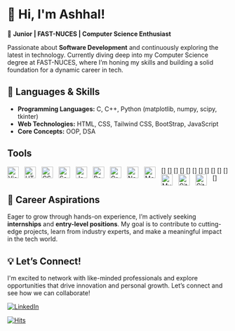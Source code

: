 # 👋 Hi, I'm Ashhal!

🚀 **Junior | FAST-NUCES | Computer Science Enthusiast**

Passionate about **Software Development** and continuously exploring the latest in technology. Currently diving deep into my Computer Science degree at FAST-NUCES, where I’m honing my skills and building a solid foundation for a dynamic career in tech.

## 🔧 **Languages & Skills**
- **Programming Languages:** C, C++, Python (matplotlib, numpy, scipy, tkinter)
- **Web Technologies:** HTML, CSS, Tailwind CSS, BootStrap, JavaScript
- **Core Concepts:** OOP, DSA
## **Tools**

[<img align="left" alt="Visual Studio Code" width="26px" src="https://cdn.jsdelivr.net/gh/devicons/devicon/icons/vscode/vscode-original.svg" style="padding-right:10px;" />]
[<img align="left" alt="HTML5" width="26px" src="https://cdn.jsdelivr.net/gh/devicons/devicon/icons/html5/html5-original.svg" style="padding-right:10px;" />]
[<img align="left" alt="CSS3" width="26px" src="https://cdn.jsdelivr.net/gh/devicons/devicon/icons/css3/css3-original.svg" style="padding-right:10px;" />]
[<img align="left" alt="Sass" width="26px" src="https://cdn.jsdelivr.net/gh/devicons/devicon/icons/sass/sass-original.svg" style="padding-right:10px;" />]
[<img align="left" alt="JavaScript" width="26px" src="https://cdn.jsdelivr.net/gh/devicons/devicon/icons/javascript/javascript-original.svg" style="padding-right:10px;" />]
[<img align="left" alt="React" width="26px" src="https://cdn.jsdelivr.net/gh/devicons/devicon/icons/react/react-original.svg" style="padding-right:10px;" />]
[<img align="left" alt="GraphQL" width="26px" src="https://cdn.jsdelivr.net/gh/devicons/devicon/icons/graphql/graphql-plain.svg" style="padding-right:10px;" />]
[<img align="left" alt="Node.js" width="26px" src="https://cdn.jsdelivr.net/gh/devicons/devicon/icons/nodejs/nodejs-original.svg" style="padding-right:10px;" />]
[<img align="left" alt="MongoDB" width="26px" src="https://cdn.jsdelivr.net/gh/devicons/devicon/icons/mongodb/mongodb-original.svg" style="padding-right:10px;" />]
[<img align="left" alt="MySQL" width="26px" src="https://cdn.jsdelivr.net/gh/devicons/devicon/icons/mysql/mysql-original.svg" style="padding-right:10px;" />]
[<img align="left" alt="Git" width="26px" src="https://cdn.jsdelivr.net/gh/devicons/devicon/icons/git/git-original.svg" style="padding-right:10px;" />]
[<img align="left" alt="GitHub" width="26px" src="https://user-images.githubusercontent.com/3369400/139447912-e0f43f33-6d9f-45f8-be46-2df5bbc91289.png" style="padding-right:10px;" />]


## 🌱 **Career Aspirations**
Eager to grow through hands-on experience, I’m actively seeking **internships** and **entry-level positions**. My goal is to contribute to cutting-edge projects, learn from industry experts, and make a meaningful impact in the tech world.

## 💡 **Let’s Connect!**
I'm excited to network with like-minded professionals and explore opportunities that drive innovation and personal growth. Let’s connect and see how we can collaborate!

[![LinkedIn](https://img.shields.io/badge/LinkedIn-Connect-blue)](https://www.linkedin.com/in/syed-ashhal)

[![Hits](https://hits.seeyoufarm.com/api/count/incr/badge.svg?url=https%3A%2F%2Fgithub.com%2Fashhalll&count_bg=%235DA1D8&title_bg=%23221C67&icon=github.svg&icon_color=%23FFFFFF&title=views&edge_flat=false)](https://hits.seeyoufarm.com)
